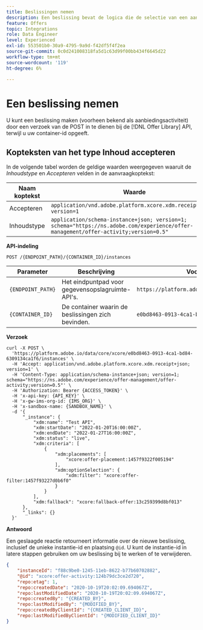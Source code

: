 ```yaml
---
title: Beslissingen nemen
description: Een beslissing bevat de logica die de selectie van een aanbieding informeert.
feature: Offers
topic: Integrations
role: Data Engineer
level: Experienced
exl-id: 553501b0-30a9-4795-9a9d-f42df5f4f2ea
source-git-commit: 0c0d241008318fa5d1c63d99f00bb434f6645d22
workflow-type: tm+mt
source-wordcount: '119'
ht-degree: 6%

---
```


# Een beslissing nemen

U kunt een beslissing maken (voorheen bekend als aanbiedingsactiviteit) door een verzoek van de POST in te dienen bij de [!DNL Offer Library] API, terwijl u uw container-id opgeeft.

## Kopteksten van het type Inhoud accepteren

In de volgende tabel worden de geldige waarden weergegeven waaruit de *Inhoudstype* en *Accepteren* velden in de aanvraagkoptekst:

| Naam koptekst | Waarde |
| ----------- | ----- |
| Accepteren | `application/vnd.adobe.platform.xcore.xdm.receipt+json; version=1` |
| Inhoudstype | `application/schema-instance+json; version=1;  schema="https://ns.adobe.com/experience/offer-management/offer-activity;version=0.5"` |

**API-indeling**

```http
POST /{ENDPOINT_PATH}/{CONTAINER_ID}/instances
```

| Parameter | Beschrijving | Voorbeeld |
| --------- | ----------- | ------- |
| `{ENDPOINT_PATH}` | Het eindpuntpad voor gegevensopslagruimte-API&#39;s. | `https://platform.adobe.io/data/core/xcore/` |
| `{CONTAINER_ID}` | De container waarin de beslissingen zich bevinden. | `e0bd8463-0913-4ca1-bd84-6309134ca1f6` |

**Verzoek**

```shell
curl -X POST \
  'https://platform.adobe.io/data/core/xcore/e0bd8463-0913-4ca1-bd84-6309134ca1f6/instances' \
  -H 'Accept: application/vnd.adobe.platform.xcore.xdm.receipt+json; version=1' \
  -H 'Content-Type: application/schema-instance+json; version=1;  schema="https://ns.adobe.com/experience/offer-management/offer-activity;version=0.5"' \
  -H 'Authorization: Bearer {ACCESS_TOKEN}' \
  -H 'x-api-key: {API_KEY}' \
  -H 'x-gw-ims-org-id: {IMS_ORG}' \
  -H 'x-sandbox-name: {SANDBOX_NAME}' \
  -d '{
      "_instance": {
          "xdm:name": "Test API",
          "xdm:startDate": "2022-01-20T16:00:00Z",
          "xdm:endDate": "2022-01-27T16:00:00Z",
          "xdm:status": "live",
          "xdm:criteria": [
              {
                  "xdm:placements": [
                      "xcore:offer-placement:1457f9322f005194"
                  ],
                  "xdm:optionSelection": {
                      "xdm:filter": "xcore:offer-filter:1457f93227d0b6f0"
                  }
              }
          ],
          "xdm:fallback": "xcore:fallback-offer:13c259399d8bf013"
      },
      "_links": {}
  }'
```

**Antwoord**

Een geslaagde reactie retourneert informatie over de nieuwe beslissing, inclusief de unieke instantie-id en plaatsing `@id`. U kunt de instantie-id in latere stappen gebruiken om uw beslissing bij te werken of te verwijderen.

```json
{
    "instanceId": "f88c9be0-1245-11eb-8622-b77b60702882",
    "@id": "xcore:offer-activity:124b79dc3ce2d720",
    "repo:etag": 1,
    "repo:createdDate": "2020-10-19T20:02:09.694067Z",
    "repo:lastModifiedDate": "2020-10-19T20:02:09.694067Z",
    "repo:createdBy": "{CREATED_BY}",
    "repo:lastModifiedBy": "{MODIFIED_BY}",
    "repo:createdByClientId": "{CREATED_CLIENT_ID}",
    "repo:lastModifiedByClientId": "{MODIFIED_CLIENT_ID}"
}
```
